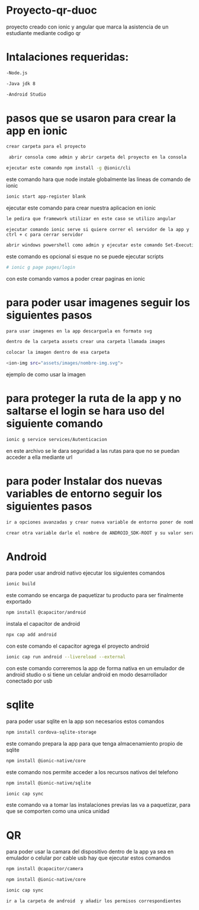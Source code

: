 # Proyecto-qr-duoc
 proyecto creado con ionic y angular que marca la asistencia de un estudiante mediante codigo qr
# Intalaciones requeridas:
 ```bash
 -Node.js
 ```
 ```bash
 -Java jdk 8
 ```
 ```bash
 -Android Studio
 ```
# pasos que se usaron para crear la app en ionic
```bash
crear carpeta para el proyecto
```
```bash
 abrir consola como admin y abrir carpeta del proyecto en la consola
 ```
 ```bash
ejecutar este comando npm install -g @ionic/cli
```
este comando  hara que node instale globalmente  las lineas de comando de ionic
```bash
ionic start app-register blank
```
ejecutar este comando para crear nuestra aplicacion en ionic
```bash
le pedira que framework utilizar en este caso se utilizo angular
```
```
ejecutar comando ionic serve si quiere correr el servidor de la app y ctrl + c para cerrar servidor
```
```bash
abrir windows powershell como admin y ejecutar este comando Set-ExecutionPolicy Unrestricted
```
este comando es opcional si esque no se puede ejecutar scripts
```bash 
# ionic g page pages/login
```
con este comando vamos a poder crear paginas en ionic
 # para poder usar imagenes seguir los siguientes pasos
```bash
para usar imagenes en la app descarguela en formato svg
```
```bash
dentro de la carpeta assets crear una carpeta llamada images
```
```bash
colocar la imagen dentro de esa carpeta
```
```bash
<ion-img src="assets/images/nombre-img.svg">
```
 ejemplo de como usar la imagen
  
# para proteger la ruta de la app y no saltarse el login se hara uso del siguiente comando
```bash
ionic g service services/Autenticacion
```
en este archivo se le dara seguridad a las rutas para que no se puedan acceder a ella mediante url

# para poder Instalar dos nuevas variables de entorno seguir los siguientes pasos
```bash
ir a opciones avanzadas y crear nueva variable de entorno poner de nombre JAVA_HOME y en valor darle la ruta del jdk que descargo
```
```bash
crear otra variable darle el nombre de ANDROID_SDK-ROOT y su valor sera usuario/user/AppData/local/android/sdk
```

  
# Android
para poder usar android nativo ejecutar los siguientes comandos
```bash
ionic build
```
este comando se encarga de paquetizar tu producto para ser finalmente exportado
```bash
npm install @capacitor/android 
```
instala el capacitor de android
```bash  
npx cap add android
```
con este comando el capacitor agrega el proyecto android
```bash
ionic cap run android --livereload --external
```
con este comando correremos la app de forma nativa en un emulador de android studio o si tiene un celular android en modo desarrollador conectado por usb 

# sqlite
para poder usar sqlite en la app son necesarios estos comandos
```bash  
npm install cordova-sqlite-storage
```
este comando prepara la app para que tenga almacenamiento propio de sqlite
```bash
npm install @ionic-native/core
```
este comando nos permite acceder a los recursos nativos del telefono
```bash
npm install @ionic-native/sqlite
```
```bash
ionic cap sync
```
este comando va a tomar las instalaciones previas las va a paquetizar, para que se comporten como una unica unidad
  
  
# QR
para poder usar la camara del dispositivo dentro de la app ya sea en emulador o celular por cable usb hay que ejecutar estos comandos
```bash
npm install @capacitor/camera
```
```bash
npm install @ionic-native/core
```
```bash
ionic cap sync
```
```bash
ir a la carpeta de android  y añadir los permisos correspondientes
```
